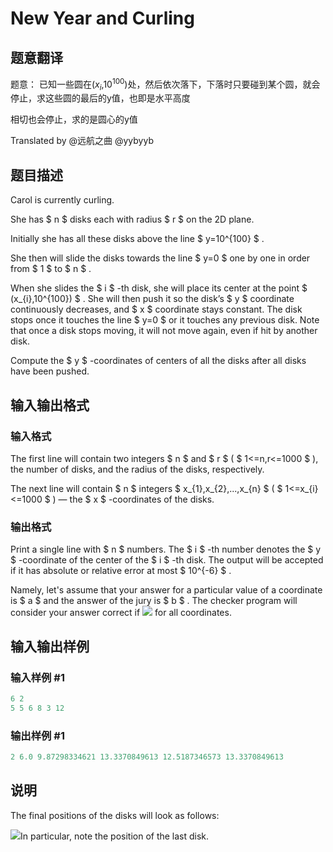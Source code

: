 # New Year and Curling

## 题意翻译

题意： 已知一些圆在($x_i$,$10^{100}$)处，然后依次落下，下落时只要碰到某个圆，就会停止，求这些圆的最后的y值，也即是水平高度

相切也会停止，求的是圆心的y值

Translated by @远航之曲 @yybyyb

## 题目描述

Carol is currently curling.

She has $ n $ disks each with radius $ r $ on the 2D plane.

Initially she has all these disks above the line $ y=10^{100} $ .

She then will slide the disks towards the line $ y=0 $ one by one in order from $ 1 $ to $ n $ .

When she slides the $ i $ -th disk, she will place its center at the point $ (x_{i},10^{100}) $ . She will then push it so the disk’s $ y $ coordinate continuously decreases, and $ x $ coordinate stays constant. The disk stops once it touches the line $ y=0 $ or it touches any previous disk. Note that once a disk stops moving, it will not move again, even if hit by another disk.

Compute the $ y $ -coordinates of centers of all the disks after all disks have been pushed.

## 输入输出格式

### 输入格式

The first line will contain two integers $ n $ and $ r $ ( $ 1<=n,r<=1000 $ ), the number of disks, and the radius of the disks, respectively.

The next line will contain $ n $ integers $ x_{1},x_{2},...,x_{n} $ ( $ 1<=x_{i}<=1000 $ ) — the $ x $ -coordinates of the disks.

### 输出格式

Print a single line with $ n $ numbers. The $ i $ -th number denotes the $ y $ -coordinate of the center of the $ i $ -th disk. The output will be accepted if it has absolute or relative error at most $ 10^{-6} $ .

Namely, let's assume that your answer for a particular value of a coordinate is $ a $ and the answer of the jury is $ b $ . The checker program will consider your answer correct if ![](https://cdn.luogu.com.cn/upload/vjudge_pic/CF908C/259203790d90e969d73ec841bd0673c1e8e7d69a.png) for all coordinates.

## 输入输出样例

### 输入样例 #1

```cpp
6 2
5 5 6 8 3 12

```
### 输出样例 #1

```cpp
2 6.0 9.87298334621 13.3370849613 12.5187346573 13.3370849613

```
## 说明

The final positions of the disks will look as follows:

![](https://cdn.luogu.com.cn/upload/vjudge_pic/CF908C/d83c8ae09a1afba1002e3c764e58c1e7ac4abfee.png)In particular, note the position of the last disk.

